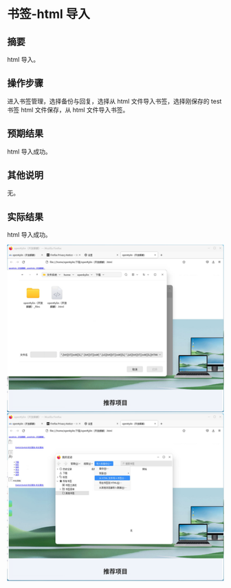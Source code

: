 # 书签-html 导入

## 摘要

html 导入。

## 操作步骤

进入书签管理，选择备份与回复，选择从 html 文件导入书签，选择刚保存的 test 书签 html 文件保存，从 html 文件导入书签。

## 预期结果

html 导入成功。

## 其他说明

无。

## 实际结果

html 导入成功。

![alt text](image-87.png)
![alt text](image-88.png)